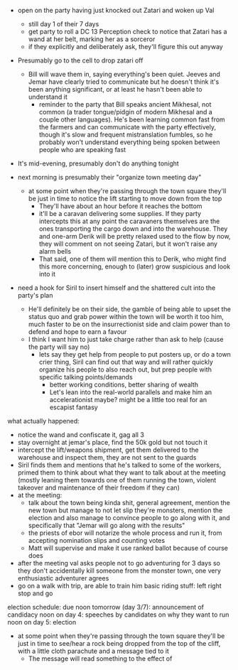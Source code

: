 - open on the party having just knocked out Zatari and woken up Val
  - still day 1 of their 7 days
  - get party to roll a DC 13 Perception check to notice that Zatari has a wand at her belt, marking her as a sorceror
  - if they explicitly and deliberately ask, they'll figure this out anyway
- Presumably go to the cell to drop zatari off
  - Bill will wave them in, saying everything's been quiet. Jeeves and Jemar have clearly tried to communicate but he doesn't think it's been anything significant, or at least he hasn't been able to understand it
    - reminder to the party that Bill speaks ancient Mikhesal, not common (a trader tongue/pidgin of modern Mikhesal and a couple other languages). He's been learning common fast from the farmers and can communicate with the party effectively, though it's slow and frequent mistranslation fumbles, so he probably won't understand everything being spoken between people who are speaking fast
- It's mid-evening, presumably don't do anything tonight
- next morning is presumably their "organize town meeting day"
  - at some point when they're passing through the town square they'll be just in time to notice the lift starting to move down from the top
    - They'll have about an hour before it reaches the bottom
    - it'll be a caravan delivering some supplies. If they party intercepts this at any point the caravaners themselves are the ones transporting the cargo down and into the warehouse. They and one-arm Derik will be pretty relaxed used to the flow by now, they will comment on not seeing Zatari, but it won't raise any alarm bells 
    - That said, one of them will mention this to Derik, who might find this more concerning, enough to (later) grow suspicious and look into it




- need a hook for Siril to insert himself and the shattered cult into the party's plan
  - He'll definitely be on their side, the gamble of being able to upset the status quo and grab power within the town will be worth it too him, much faster to be on the insurrectionist side and claim power than to defend and hope to earn a favour
  - I think I want him to just take charge rather than ask to help (cause the party will say no)
    - lets say they get help from people to put posters up, or do a town crier thing, Siril can find out that way and will rather quickly organize his people to also reach out, but prep people with specific talking points/demands
      - better working conditions, better sharing of wealth
      - Let's lean into the real-world parallels and make him an accelerationist maybe? might be a little too real for an escapist fantasy


what actually happened:
- notice the wand and confiscate it, gag all 3
- stay overnight at jemar's place, find the 50k gold but not touch it
- intercept the lift/weapons shipment, get them delivered to the warehouse and inspect them, they are not sent to the guards
- Siril finds them and mentions that he's talked to some of the workers, primed them to think about what they want to talk about at the meeting (mostly leaning them towards one of them running the town, violent takeover and maintenance of their freedom if they can)
- at the meeting:
  - talk about the town being kinda shit, general agreement, mention the new town but manage to not let slip they're monsters, mention the election and also manage to convince people to go along with it, and specifically that "Jemar will go along with the results"
  - the priests of ebor will notarize the whole process and run it, from accepting nomination slips and counting votes
  - Matt will supervise and make it use ranked ballot because of course does
- after the meeting val asks people not to go adventuring for 3 days so they don't accidentally kill someone from the monster town, one very enthusiastic adventurer agrees
- go on a walk with trip, are able to train him basic riding stuff: left right stop and go


election schedule:
due noon tomorrow (day 3/7): announcement of candidacy
noon on day 4: speeches by candidates on why they want to run
noon on day 5: election








  - at some point when they're passing through the town square they'll be just in time to see/hear a rock being dropped from the top of the cliff, with a little cloth parachute and a message tied to it
    - The message will read something to the effect of 
